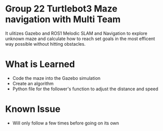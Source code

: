# Group 22 Turtlebot3 Maze navigation with Multi Team

It ulitizes Gazebo and ROS1 Melodic SLAM and Navigation to explore unknown maze and calculate how to reach set goals in the most efficent way possible without hitting obstacles.

# What is Learned
* Code the maze into the Gazebo simulation
* Create an algorithm
* Python file for the follower's function to adjust the distance and speed
  
# Known Issue
* Will only follow a few times before going on its own
